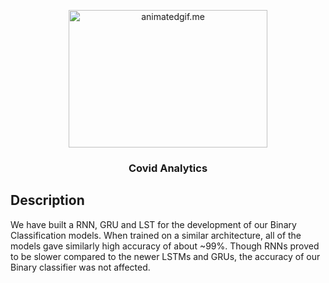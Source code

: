 <p align="center">
<img  alt="animatedgif.me" height="220px" width="318px" src="https://www.imperial.ac.uk/ImageCropToolT4/imageTool/uploaded-images/newseventsimage_1643631727888_mainnews2012_x4.jpg">
</p>

<h3 align="center"> Covid Analytics </h3>

## Description
We have built a RNN, GRU and LST for the development of our Binary Classification models. When trained on a similar architecture, all of the models gave similarly high accuracy of about ~99%. Though RNNs proved to be slower compared to the newer LSTMs and GRUs, the accuracy of our Binary classifier was not affected.
